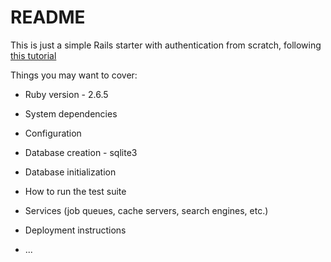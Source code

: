 # README

This is just a simple Rails starter with authentication from scratch, following [this tutorial](https://medium.com/@wintermeyer/authentication-from-scratch-with-rails-5-2-92d8676f6836)

Things you may want to cover:

- Ruby version - 2.6.5

- System dependencies

- Configuration

- Database creation - sqlite3

- Database initialization

- How to run the test suite

- Services (job queues, cache servers, search engines, etc.)

- Deployment instructions

- ...
